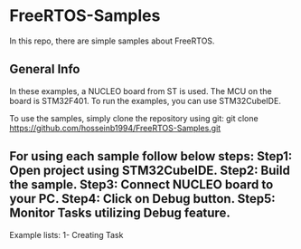 # FreeRTOS-Samples

In this repo, there are simple samples about FreeRTOS.

## General Info

In these examples, a NUCLEO board from ST is used. The MCU on the board is STM32F401.
To run the examples, you can use STM32CubeIDE.

To use the samples, simply clone the repository using git:
git clone https://github.com/hosseinb1994/FreeRTOS-Samples.git

For using each sample follow below steps:
Step1: Open project using STM32CubeIDE.
Step2: Build the sample.
Step3: Connect NUCLEO board to your PC.
Step4: Click on Debug button.
Step5: Monitor Tasks utilizing Debug feature.
-----------------------------------------------------
Example lists:
    1- Creating Task


